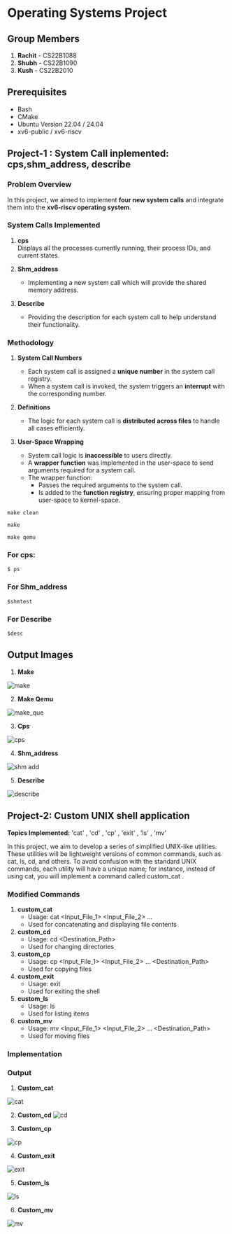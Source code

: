 # Operating Systems Project

## Group Members
1. **Rachit** - CS22B1088  
2. **Shubh** - CS22B1090  
3. **Kush** - CS22B2010   

## Prerequisites
- Bash
- CMake
- Ubuntu Version 22.04 / 24.04
- xv6-public / xv6-riscv

## Project-1 : System Call inplemented: cps,shm_address, describe

### Problem Overview
In this project, we aimed to implement **four new system calls** and integrate them into the **xv6-riscv operating system**.

### System Calls Implemented
1. **cps**  
   Displays all the processes currently running, their process IDs, and current states.

2. **Shm_address**  
   - Implementing a new system call which will provide the shared memory address.  
   
3. **Describe**  
   - Providing the description for each system call to help understand their functionality.
  



### Methodology
1. **System Call Numbers**  
   - Each system call is assigned a **unique number** in the system call registry.  
   - When a system call is invoked, the system triggers an **interrupt** with the corresponding number.

2. **Definitions**  
   - The logic for each system call is **distributed across files** to handle all cases efficiently.

3. **User-Space Wrapping**  
   - System call logic is **inaccessible** to users directly.  
   - A **wrapper function** was implemented in the user-space to send arguments required for a system call.  
   - The wrapper function:  
     - Passes the required arguments to the system call.  
     - Is added to the **function registry**, ensuring proper mapping from user-space to kernel-space.

```
make clean
```
```
make
```
```
make qemu
```
### For cps:
```
$ ps
```
### For Shm_address
```
$shmtest
```
### For Describe
```
$desc
```

## Output Images

1. **Make**
   
![make](https://github.com/user-attachments/assets/4a69a94b-5820-4edd-a6e1-0283806b8155)

2. **Make Qemu**
   
![make_que](https://github.com/user-attachments/assets/c22d605a-ec8e-49cc-8597-8b1d4be3a7b3)

3. **Cps**
   
![cps](https://github.com/user-attachments/assets/a8a792d0-1c8a-4692-ac23-f841d13b0ff5)
 
4. **Shm_address**
   
![shm add](https://github.com/user-attachments/assets/a3c3d9d7-8256-4469-a53d-0d2b59323f7e)


5. **Describe**
    
![describe](https://github.com/user-attachments/assets/0d63d3f1-dad6-4a78-8af1-d16a4474f0d2)




## Project-2: Custom UNIX shell application
**Topics Implemented:**  'cat' , 'cd' , 'cp' , 'exit' , 'ls' , 'mv' 

In this project, we aim to develop a series of simplified UNIX-like utilities.
These utilities will be lightweight versions of common commands, such as cat,
ls, cd, and others. To avoid confusion with the standard UNIX commands, each
utility will have a unique name; for instance, instead of using cat, you will
implement a command called custom_cat .

### Modified Commands
1. **custom_cat**
   - Usage: cat <Input_File_1> <Input_File_2> ...
   - Used for concatenating and displaying file contents
2. **custom_cd**
   - Usage: cd <Destination_Path>
   - Used for changing directories
3. **custom_cp**
   - Usage: cp <Input_File_1> <Input_File_2> ... <Destination_Path>
   - Used for copying files
4. **custom_exit**
   - Usage: exit
   - Used for exiting the shell
5. **custom_ls**
   - Usage: ls
   - Used for listing items
6. **custom_mv**
   - Usage: mv <Input_File_1> <Input_File_2> ... <Destination_Path>
   - Used for moving files


### Implementation

### Output
1. **Custom_cat**
   
![cat](https://github.com/user-attachments/assets/43c0772f-f89c-4959-82a9-cfdcc57a280f)

2. **Custom_cd**
![cd](https://github.com/user-attachments/assets/3775e9ae-d947-4f38-b92d-8abe57770416)


3. **Custom_cp**

![cp](https://github.com/user-attachments/assets/67051673-a4a4-44ca-8994-f757214a899b)

4. **Custom_exit**

![exit](https://github.com/user-attachments/assets/4d95cd69-34ba-4b65-a522-f13357c7c15e)

5. **Custom_ls**

![ls](https://github.com/user-attachments/assets/cacdee94-f091-4d99-89ce-2b7d68f68a84)

6. **Custom_mv**

![mv](https://github.com/user-attachments/assets/4cdf5f2b-ecce-4692-8652-5f9f6ce8a991)


   



   
